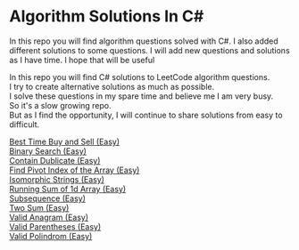 # Algorithm Solutions In C#
In this repo you will find algorithm questions solved with C#. I also added different solutions to some questions. I will add new questions and solutions as I have time. I hope that will be useful

In this repo you will find C# solutions to LeetCode algorithm questions.  
I try to create alternative solutions as much as possible.  
I solve these questions in my spare time and believe me I am very busy.  
So it's a slow growing repo.  
But as I find the opportunity, I will continue to share solutions from easy to difficult.

[Best Time Buy and Sell (Easy)](https://github.com/ozkanardil/AlgorithmSolutionsInCsharp/tree/main/src/BestTimeBuyAndSell)  
[Binary Search (Easy)](https://github.com/ozkanardil/AlgorithmSolutionsInCsharp/tree/main/src/BinarySearch)  
[Contain Dublicate (Easy)](https://github.com/ozkanardil/AlgorithmSolutionsInCsharp/tree/main/src/ContainsDublicate)  
[Find Pivot Index of the Array (Easy)](https://github.com/ozkanardil/AlgorithmSolutionsInCsharp/tree/main/src/FindPivotIndex)  
[Isomorphic Strings (Easy)](https://github.com/ozkanardil/AlgorithmSolutionsInCsharp/tree/main/src/IsomorphicStrings)  
[Running Sum of 1d Array (Easy)](https://github.com/ozkanardil/AlgorithmSolutionsInCsharp/tree/main/src/RunningSumOfOneDArray)  
[Subsequence (Easy)](https://github.com/ozkanardil/AlgorithmSolutionsInCsharp/tree/main/src/Subsequence)  
[Two Sum (Easy)](https://github.com/ozkanardil/AlgorithmSolutionsInCsharp/tree/main/src/TwoSum)  
[Valid Anagram (Easy)](https://github.com/ozkanardil/AlgorithmSolutionsInCsharp/tree/main/src/ValidAnagram)  
[Valid Parentheses (Easy)](https://github.com/ozkanardil/AlgorithmSolutionsInCsharp/tree/main/src/ValidParentheses)  
[Valid Polindrom (Easy)](https://github.com/ozkanardil/AlgorithmSolutionsInCsharp/tree/main/src/ValidPolindrom)  




<!--START_SECTION:waka-->
<!--END_SECTION:waka-->
